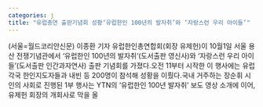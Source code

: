 ```yaml
---
categories: j
title: "유럽총연 출판기념회 성황‘유럽한인 100년의 발자취’와 ‘자랑스런 우리 아이들’"
---
```

(서울=월드코리안신문) 이종환 기자 유럽한인총연합회(회장 유제헌)이 10월1일 서울 용산 전쟁기념관에서 &lsquo;유럽한인 100년의 발자취&rsquo;(도서출판 영신사)와 &lsquo;자랑스런 우리 아이들&rsquo;(도서출판 인간과자연사) 출판 기념회를 가졌다.오전 11부터 시작한 이 행사에는 유럽 각국 한인지도자들과 내빈 등 200명이 참석해 성황을 이뤘다.국내 거주하는 장순휘 시인의 사회로 진행된 1부 행사는 YTN의 &lsquo;유럽한인 100년 발자취&rsquo; 보도 영상 소개에 이어, 유제헌 회장의 개회사로 막을 올